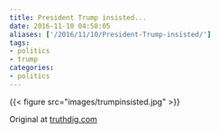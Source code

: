 ```yaml
---
title: President Trump insisted...
date: 2016-11-10 04:58:05
aliases: ['/2016/11/10/President-Trump-insisted/']
tags:
- politics
- trump
categories:
- politics
---
```

{{< figure src="images/trumpinsisted.jpg" >}}

Original at [truthdig.com](http://www.truthdig.com/cartoon/item/miss_liberty_20160512)
